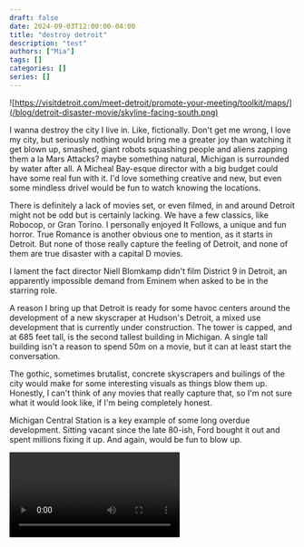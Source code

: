 ```yaml
---
draft: false
date: 2024-09-03T12:00:00-04:00
title: "destroy detroit"
description: "test"
authors: ["Mia"]
tags: []
categories: []
series: []
---
```


![https://visitdetroit.com/meet-detroit/promote-your-meeting/toolkit/maps/](/blog/detroit-disaster-movie/skyline-facing-south.png)

I wanna destroy the city I live in. Like, fictionally. Don't get me wrong, I love my city, but seriously nothing would bring me a greater joy than watching it get blown up, smashed, giant robots squashing people and aliens zapping them a la Mars Attacks? maybe something natural, Michigan is surrounded by water after all. A Micheal Bay-esque director with a big budget could have some real fun with it. I'd love something creative and new, but even some mindless drivel would be fun to watch knowing the locations.

There is definitely a lack of movies set, or even filmed, in and around Detroit might not be odd but is certainly lacking. We have a few classics, like Robocop, or Gran Torino. I personally enjoyed It Follows, a unique and fun horror. True Romance is another obvious one to mention, as it starts in Detroit. But none of those really capture the feeling of Detroit, and none of them are true disaster with a capital D movies.

I lament the fact director Niell Blomkamp didn't film District 9 in Detroit, an apparently impossible demand from Eminem when asked to be in the starring role.

A reason I bring up that Detroit is ready for some havoc centers around the development of a new skyscraper at Hudson's Detroit, a mixed use development that is currently under construction. The tower is capped, and at 685 feet tall, is the second tallest building in Michigan. A single tall building isn't a reason to spend 50m on a movie, but it can at least start the conversation.

The gothic, sometimes brutalist, concrete skyscrapers and builings of the city would make for some interesting visuals as things blow them up. Honestly, I can't think of any movies that really capture that, so I'm not sure what it would look like, if I'm being completely honest.

Michigan Central Station is a key example of some long overdue development. Sitting vacant since the late 80-ish, Ford bought it out and spent millions fixing it up. And again, would be fun to blow up.

<video style="max-width:100%" controls>
  <source src="/blog/detroit-disaster-movie/MC-web-small-480.webm" type="video/webm">
</video>
